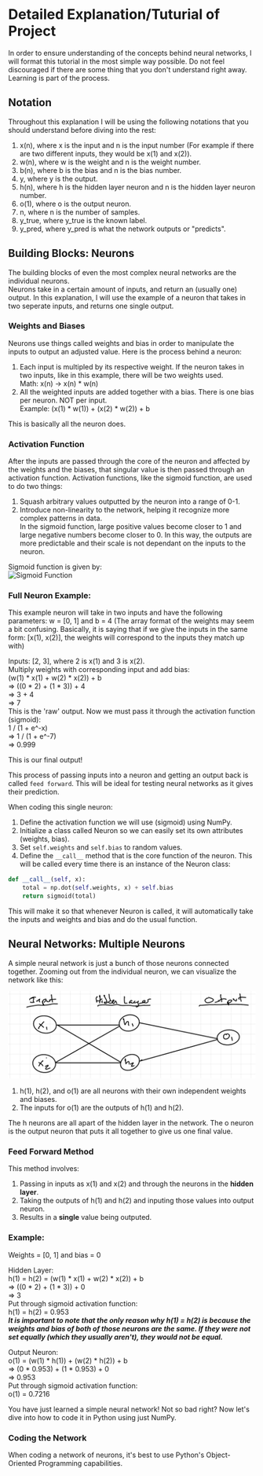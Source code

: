 # Detailed Explanation/Tuturial of Project
In order to ensure understanding of the concepts behind neural networks, I will format this tutorial in the most simple way possible. Do not feel discouraged if there are some thing that you don't understand right away. Learning is part of the process.  

## Notation
Throughout this explanation I will be using the following notations that you should understand before diving into the rest:  
1. x(n), where x is the input and n is the input number (For example if there are two different inputs, they would be x(1) and x(2)).
2. w(n), where w is the weight and n is the weight number.
3. b(n), where b is the bias and n is the bias number.
4. y, where y is the output.
5. h(n), where h is the hidden layer neuron and n is the hidden layer neuron number.
6. o(1), where o is the output neuron.
7. n, where n is the number of samples.
8. y_true, where y_true is the known label.
9. y_pred, where y_pred is what the network outputs or "predicts".

## Building Blocks: Neurons
The building blocks of even the most complex neural networks are the individual neurons.   
Neurons take in a certain amount of inputs, and return an (usually one) output. In this explanation, I will use the example of a neuron that takes in two seperate inputs, and returns one single output.   

### Weights and Biases
Neurons use things called weights and bias in order to manipulate the inputs to output an adjusted value. Here is the process behind a neuron:  
1. Each input is multipled by its respective weight. If the neuron takes in two inputs, like in this example, there will be two weights used.  
       Math: x(n) -> x(n) * w(n)  
2. All the weighted inputs are added together with a bias. There is one bias per neuron. NOT per input.  
       Example: (x(1) * w(1)) + (x(2) * w(2)) + b
     
This is basically all the neuron does.  

### Activation Function
After the inputs are passed through the core of the neuron and affected by the weights and the biases, that singular value is then passed through an activation function. 
Activation functions, like the sigmoid function, are used to do two things:  
1. Squash arbitrary values outputted by the neuron into a range of 0-1.  
2. Introduce non-linearity to the network, helping it recognize more complex patterns in data.  
In the sigmoid function, large positive values become closer to 1 and large negative numbers become closer to 0. In this way, the outputs are more predictable and their scale is not dependant on the inputs to the neuron.  

Sigmoid function is given by:  
![Sigmoid Function](https://latex.codecogs.com/png.image?\large&space;\dpi{110}\bg{black}\frac{1}{1&plus;e^{-x}})

### Full Neuron Example:
This example neuron will take in two inputs and have the following parameters:
w = [0, 1] and b = 4    (The array format of the weights may seem a bit confusing. Basically, it is saying that if we give the inputs in the same form: [x(1), x(2)], the weights will correspond to the inputs they match up with)

Inputs: [2, 3], where 2 is x(1) and 3 is x(2).  
Multiply weights with corresponding input and add bias:  
(w(1) * x(1) + w(2) * x(2)) + b  
=> ((0 * 2) + (1 * 3)) + 4  
=> 3 + 4  
=> 7  
This is the 'raw' output. Now we must pass it through the activation function (sigmoid):  
1 / (1 + e^-x)  
=> 1 / (1 + e^-7)  
=> 0.999  

This is our final output!  

This process of passing inputs into a neuron and getting an output back is called `feed forward`. This will be ideal for testing neural networks as it gives their prediction.  
  
When coding this single neuron:  

1. Define the activation function we will use (sigmoid) using NumPy.
2. Initialize a class called Neuron so we can easily set its own attributes (weights, bias).
3. Set `self.weights` and `self.bias` to random values.
4. Define the `__call__` method that is the core function of the neuron. This will be called every time there is an instance of the Neuron class:
```python
def __call__(self, x):  
    total = np.dot(self.weights, x) + self.bias  
    return sigmoid(total) 
```
This will make it so that whenever Neuron is called, it will automatically take the inputs and weights and bias and do the usual function.

## Neural Networks: Multiple Neurons
A simple neural network is just a bunch of those neurons connected together. Zooming out from the individual neuron, we can visualize the network like this:  

![Image not found](images/simple_neural_network.png)

1. h(1), h(2), and o(1) are all neurons with their own independent weights and biases.  
2. The inputs for o(1) are the outputs of h(1) and h(2).

The h neurons are all apart of the hidden layer in the network. The o neuron is the output neuron that puts it all together to give us one final value.  

### Feed Forward Method
This method involves:  
1. Passing in inputs as x(1) and x(2) and through the neurons in the **hidden layer**.
2. Taking the outputs of h(1) and h(2) and inputing those values into output neuron.
3. Results in a **single** value being outputed.

### Example: 
Weights = [0, 1] and bias = 0  

Hidden Layer:  
h(1) = h(2) = (w(1) * x(1) + w(2) * x(2)) + b  
=> ((0 * 2) + (1 * 3)) + 0  
=> 3  
Put through sigmoid activation function:  
h(1) = h(2) = 0.953  
***It is important to note that the only reason why h(1) = h(2) is because the weights and bias of both of those neurons are the same. If they were not set equally (which they usually aren't), they would not be equal.***  

Output Neuron:   
o(1) = (w(1) * h(1)) + (w(2) * h(2)) + b  
=> (0 * 0.953) + (1 * 0.953) + 0  
=> 0.953  
Put through sigmoid activation function:  
o(1) = 0.7216  

You have just learned a simple neural network! Not so bad right? Now let's dive into how to code it in Python using just NumPy.

### Coding the Network
When coding a network of neurons, it's best to use Python's Object-Oriented Programming capabilities. 





















